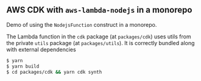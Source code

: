 ## AWS CDK with `aws-lambda-nodejs` in a monorepo

Demo of using the `NodejsFunction` construct in a monorepo.

The Lambda function in the `cdk` package (at `packages/cdk`) uses utils from
the private `utils` package (at `packages/utils`). It is correctly bundled
along with external dependencies

```bash
$ yarn
$ yarn build
$ cd packages/cdk && yarn cdk synth
````
